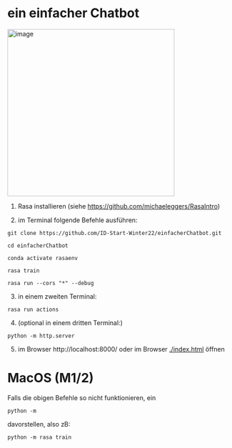 # ein einfacher Chatbot
<img width="374" alt="image" src="https://user-images.githubusercontent.com/14870896/197331342-5fc573e2-c31b-4576-bc55-449a3ff89e04.png">

1. Rasa installieren (siehe https://github.com/michaeleggers/RasaIntro)

2. im Terminal folgende Befehle ausführen:
```
git clone https://github.com/ID-Start-Winter22/einfacherChatbot.git
```
```
cd einfacherChatbot
```
```
conda activate rasaenv
```
```
rasa train
```
```
rasa run --cors "*" --debug
```
3. in einem zweiten Terminal:

```
rasa run actions
```

4. (optional in einem dritten Terminal:)

```
python -m http.server
```

5. im Browser http://localhost:8000/ oder im Browser [./index.html](./index.html) öffnen

# MacOS (M1/2)
Falls die obigen Befehle so nicht funktionieren, ein
```
python -m
```
davorstellen, also zB:
```
python -m rasa train
```

